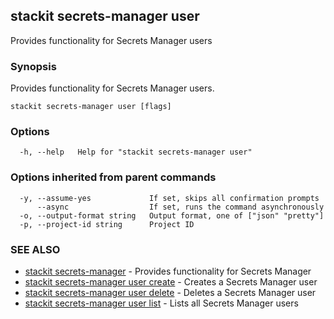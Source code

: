 ## stackit secrets-manager user

Provides functionality for Secrets Manager users

### Synopsis

Provides functionality for Secrets Manager users.

```
stackit secrets-manager user [flags]
```

### Options

```
  -h, --help   Help for "stackit secrets-manager user"
```

### Options inherited from parent commands

```
  -y, --assume-yes             If set, skips all confirmation prompts
      --async                  If set, runs the command asynchronously
  -o, --output-format string   Output format, one of ["json" "pretty"]
  -p, --project-id string      Project ID
```

### SEE ALSO

* [stackit secrets-manager](./stackit_secrets-manager.md)	 - Provides functionality for Secrets Manager
* [stackit secrets-manager user create](./stackit_secrets-manager_user_create.md)	 - Creates a Secrets Manager user
* [stackit secrets-manager user delete](./stackit_secrets-manager_user_delete.md)	 - Deletes a Secrets Manager user
* [stackit secrets-manager user list](./stackit_secrets-manager_user_list.md)	 - Lists all Secrets Manager users

